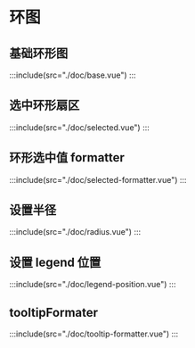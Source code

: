 # 环图

## 基础环形图

:::include(src="./doc/base.vue")
:::

## 选中环形扇区

:::include(src="./doc/selected.vue")
:::

## 环形选中值 formatter

:::include(src="./doc/selected-formatter.vue")
:::

## 设置半径

:::include(src="./doc/radius.vue")
:::

## 设置 legend 位置

:::include(src="./doc/legend-position.vue")
:::

## tooltipFormater

:::include(src="./doc/tooltip-formatter.vue")
:::
